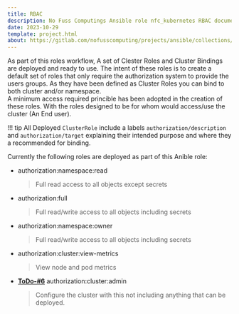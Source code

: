 ```yaml
---
title: RBAC
description: No Fuss Computings Ansible role nfc_kubernetes RBAC documentation.
date: 2023-10-29
template: project.html
about: https://gitlab.com/nofusscomputing/projects/ansible/collections/kubernetes
---
```


As part of this roles workflow, A set of Clester Roles and Cluster Bindings are deployed and ready to use. The intent of these roles is to create a default set of roles that only require the authorization system to provide the users groups. As they have been defined as Cluster Roles you can bind to both cluster and/or namespace.  
A minimum access required princible has been adopted in the creation of these roles. With the roles designed to be for whom would access/use the cluster (An End user).

!!! tip
    All Deployed `ClusterRole` include a labels `authorization/description` and `authorization/target` explaining their intended purpose and where they a recommended for binding.


Currently the following roles are deployed as part of this Anible role:

- authorization:namespace:read

    > Full read access to all objects except secrets

- authorization:full

    > Full read/write access to all objects including secrets

- authorization:namespace:owner

    > Full read/write access to all objects including secrets

- authorization:cluster:view-metrics

    > View node and pod metrics

- **[ToDo-#6](https://gitlab.com/nofusscomputing/projects/ansible/kubernetes/-/issues/6)** authorization:cluster:admin

    > Configure the cluster with this not including anything that can be deployed.

